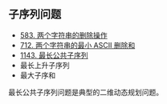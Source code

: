 ## 子序列问题

-   [583. 两个字符串的删除操作](https://leetcode.cn/problems/delete-operation-for-two-strings/)
-   [712. 两个字符串的最小 ASCII 删除和](https://leetcode.cn/problems/minimum-ascii-delete-sum-for-two-strings/)
-   [1143. 最长公共子序列](https://leetcode.cn/problems/longest-common-subsequence/)
-   最长上升子序列
-   最大子序和

最长公共子序列问题是典型的二维动态规划问题。
